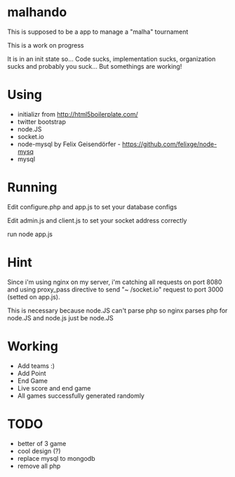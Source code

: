 malhando
========

This is supposed to be a app to manage a "malha" tournament

This is a work on progress

It is in an init state so... Code sucks, implementation sucks, organization sucks and probably you suck... But somethings are working!

Using
======
 - initializr from http://html5boilerplate.com/
 - twitter bootstrap
 - node.JS
 - socket.io
 - node-mysql by Felix Geisendörfer - https://github.com/felixge/node-mysq
 - mysql

Running
======
Edit configure.php and app.js to set your database configs

Edit admin.js and client.js to set your socket address correctly

run node app.js


Hint
======
Since i'm using nginx on my server, i'm catching all requests on port 8080 and using proxy_pass directive to send "~ /socket.io" request to port 3000 (setted on app.js). 

This is necessary because node.JS can't parse php so nginx parses php for node.JS and node.js just be node.JS

Working
======
 - Add teams :)
 - Add Point
 - End Game
 - Live score and end game
 - All games successfully generated randomly

TODO
======
 - better of 3 game
 - cool design (?)
 - replace mysql to mongodb
 - remove all php
